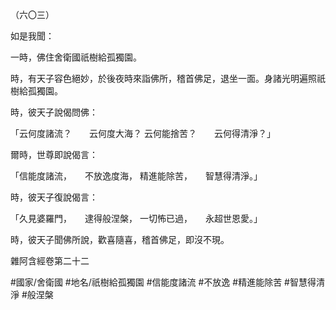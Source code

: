 （六〇三）

如是我聞：

一時，佛住舍衛國祇樹給孤獨園。

時，有天子容色絕妙，於後夜時來詣佛所，稽首佛足，退坐一面。身諸光明遍照祇樹給孤獨園。

時，彼天子說偈問佛：

「云何度諸流？　　云何度大海？
云何能捨苦？　　云何得清淨？」

爾時，世尊即說偈言：

「信能度諸流，　　不放逸度海，
精進能除苦，　　智慧得清淨。」

時，彼天子復說偈言：

「久見婆羅門，　　逮得般涅槃，
一切怖已過，　　永超世恩愛。」

時，彼天子聞佛所說，歡喜隨喜，稽首佛足，即沒不現。

雜阿含經卷第二十二

#國家/舍衛國
#地名/祇樹給孤獨園
#信能度諸流
#不放逸
#精進能除苦
#智慧得清淨
#般涅槃
